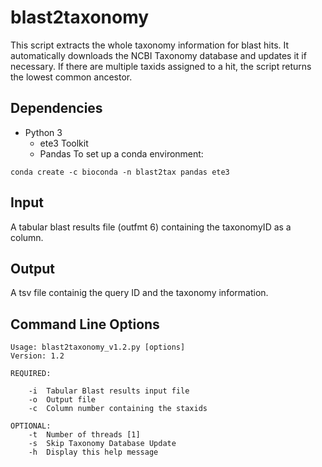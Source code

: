 # blast2taxonomy
This script extracts the whole taxonomy information for blast hits. It automatically downloads the NCBI Taxonomy database and updates it if necessary. If there are multiple taxids assigned to a hit, the script returns the lowest common ancestor.
## Dependencies
- Python 3
  - ete3 Toolkit
  - Pandas
To set up a conda environment:
```
conda create -c bioconda -n blast2tax pandas ete3
```
## Input
A tabular blast results file (outfmt 6) containing the taxonomyID as a column.
## Output
A tsv file containig the query ID and the taxonomy information.
## Command Line Options
```
Usage: blast2taxonomy_v1.2.py [options]
Version: 1.2

REQUIRED:

    -i  Tabular Blast results input file
    -o  Output file
    -c  Column number containing the staxids
    
OPTIONAL:
    -t  Number of threads [1]
    -s  Skip Taxonomy Database Update
    -h  Display this help message
```
